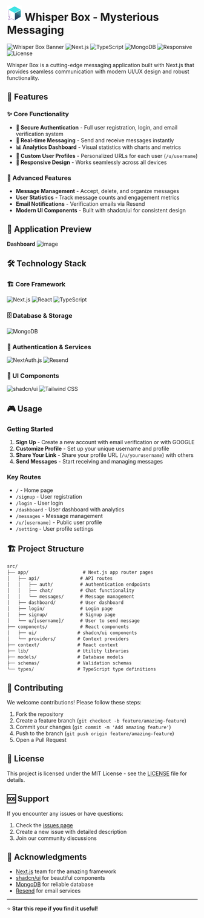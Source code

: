 # <img src="./public/whisperBox.png" alt="Whisper Box" width="40" height="40" /> Whisper Box - Mysterious Messaging

![Whisper Box Banner](https://img.shields.io/badge/Whisper_Box-Messaging_Platform-98CCD3?style=for-the-badge&logo=comments&logoColor=white)
![Next.js](https://img.shields.io/badge/Next.js-15.4.2-000000?style=for-the-badge&logo=next.js&logoColor=white)
![TypeScript](https://img.shields.io/badge/TypeScript-4.5.4-007ACC?style=for-the-badge&logo=typescript&logoColor=white)
![MongoDB](https://img.shields.io/badge/MongoDB-4.4.6-47A248?style=for-the-badge&logo=mongodb&logoColor=white)
![Responsive](https://img.shields.io/badge/Responsive-Yes-111111?style=for-the-badge)
![License](https://img.shields.io/badge/License-MIT-blue?style=for-the-badge)

Whisper Box is a cutting-edge messaging application built with Next.js that provides seamless communication with modern UI/UX design and robust functionality.

## 🚀 Features

### ✨ Core Functionality
- **🔐 Secure Authentication** - Full user registration, login, and email verification system
- **💬 Real-time Messaging** - Send and receive messages instantly
- **📊 Analytics Dashboard** - Visual statistics with charts and metrics
- **👤 Custom User Profiles** - Personalized URLs for each user (`/u/username`)
- **📱 Responsive Design** - Works seamlessly across all devices

### 🎯 Advanced Features
- **Message Management** - Accept, delete, and organize messages
- **User Statistics** - Track message counts and engagement metrics
- **Email Notifications** - Verification emails via Resend
- **Modern UI Components** - Built with shadcn/ui for consistent design

## 📸 Application Preview
**Dashboard**
<img width="1353" height="637" alt="image" src="https://github.com/user-attachments/assets/deff03a0-73fa-4270-80c2-aae89ebebd24" />


## 🛠️ Technology Stack

### 🏗️ Core Framework
![Next.js](https://img.shields.io/badge/Next.js-15.4.2-000000?style=flat&logo=next.js&logoColor=white) 
![React](https://img.shields.io/badge/React-19.1.0-61DAFB?style=flat&logo=react&logoColor=black)
![TypeScript](https://img.shields.io/badge/TypeScript-4.5.4-007ACC?style=flat&logo=typescript&logoColor=white)

### 🗄️ Database & Storage
![MongoDB](https://img.shields.io/badge/MongoDB-4.4.6-47A248?style=flat&logo=mongodb&logoColor=white)

### 🔐 Authentication & Services
![NextAuth.js](https://img.shields.io/badge/NextAuth.js-4.24.11-000000?style=flat&logo=next.js&logoColor=white)
![Resend](https://img.shields.io/badge/Resend-6.0.1-FF6B6B?style=flat&logo=mailgun&logoColor=white)

### 🎨 UI Components
![shadcn/ui](https://img.shields.io/badge/shadcn/ui-0.8.0-000000?style=flat&logo=react&logoColor=white)
![Tailwind CSS](https://img.shields.io/badge/Tailwind_CSS-3.4.1-38B2AC?style=flat&logo=tailwind-css&logoColor=white)


## 🎮 Usage

### Getting Started
1. **Sign Up** - Create a new account with email verification or with GOOGLE
2. **Customize Profile** - Set up your unique username and profile
3. **Share Your Link** - Share your profile URL (`/u/yourusername`) with others
4. **Send Messages** - Start receiving and managing messages

### Key Routes
- `/` - Home page
- `/signup` - User registration
- `/login` - User login
- `/dashboard` - User dashboard with analytics
- `/messages` - Message management
- `/u/[username]` - Public user profile
- `/setting` - User profile settings

## 🏗️ Project Structure

```
src/
├── app/                    # Next.js app router pages
│   ├── api/               # API routes
│   │   ├── auth/          # Authentication endpoints
│   │   ├── chat/          # Chat functionality
│   │   └── messages/      # Message management
│   ├── dashboard/         # User dashboard
│   ├── login/             # Login page
│   ├── signup/            # Signup page
│   └── u/[username]/      # User to send message
├── components/            # React components
│   ├── ui/               # shadcn/ui components
│   └── providers/        # Context providers
├── context/              # React context
├── lib/                  # Utility libraries
├── models/               # Database models
├── schemas/              # Validation schemas
└── types/                # TypeScript type definitions
```

## 🤝 Contributing

We welcome contributions! Please follow these steps:

1. Fork the repository
2. Create a feature branch (`git checkout -b feature/amazing-feature`)
3. Commit your changes (`git commit -m 'Add amazing feature'`)
4. Push to the branch (`git push origin feature/amazing-feature`)
5. Open a Pull Request


## 📄 License

This project is licensed under the MIT License - see the [LICENSE](LICENSE) file for details.

## 🆘 Support

If you encounter any issues or have questions:

1. Check the [issues page](https://github.com/axadishaq/whisper-box/issues)
2. Create a new issue with detailed description
3. Join our community discussions

## 🙏 Acknowledgments

- [Next.js](https://nextjs.org/) team for the amazing framework
- [shadcn/ui](https://ui.shadcn.com/) for beautiful components
- [MongoDB](https://www.mongodb.com/) for reliable database
- [Resend](https://resend.com/) for email services

---

⭐ **Star this repo if you find it useful!**
